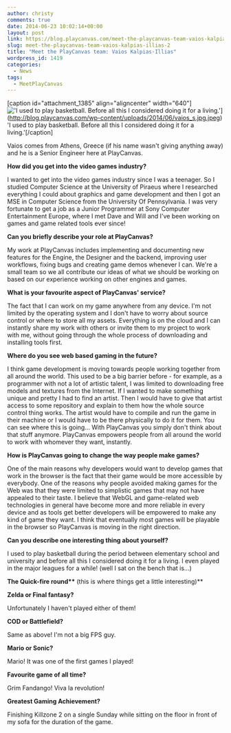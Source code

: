 ```yaml
---
author: christy
comments: true
date: 2014-06-23 10:02:14+00:00
layout: post
link: https://blog.playcanvas.com/meet-the-playcanvas-team-vaios-kalpias-illias-2/
slug: meet-the-playcanvas-team-vaios-kalpias-illias-2
title: "Meet the PlayCanvas team: Vaios Kalpias-Illias"
wordpress_id: 1419
categories:
  - News
tags:
  - MeetPlayCanvas
---
```


[caption id="attachment_1385" align="aligncenter" width="640"]!['I used to play basketball. Before all this I considered doing it for a living.'](https://blog.playcanvas.com/wp-content/uploads/2014/06/vaios_s.jpg.jpeg)](http://blog.playcanvas.com/wp-content/uploads/2014/06/vaios_s.jpg.jpeg) 'I used to play basketball. Before all this I considered doing it for a living.'[/caption]

Vaios comes from Athens, Greece (if his name wasn't giving anything away) and he is a Senior Engineer here at PlayCanvas.

**How did you get into the video games industry?**

I wanted to get into the video games industry since I was a teenager. So I studied Computer Science at the University of Piraeus where I researched everything I could about graphics and game development and then I got an MSE in Computer Science from the University Of Pennsylvania. I was very fortunate to get a job as a Junior Programmer at Sony Computer Entertainment Europe, where I met Dave and Will and I've been working on games and game related tools ever since!

**Can you briefly describe your role at PlayCanvas?**

My work at PlayCanvas includes implementing and documenting new features for the Engine, the Designer and the backend, improving user workflows, fixing bugs and creating game demos whenever I can. We're a small team so we all contribute our ideas of what we should be working on based on our experience working on other engines and games.

**What is your favourite aspect of PlayCanvas' service?**

The fact that I can work on my game anywhere from any device. I'm not limited by the operating system and I don't have to worry about source control or where to store all my assets. Everything is on the cloud and I can instantly share my work with others or invite them to my project to work with me, without going through the whole process of downloading and installing tools first.

**Where do you see web based gaming in the future?**

I think game development is moving towards people working together from all around the world. This used to be a big barrier before - for example, as a programmer with not a lot of artistic talent, I was limited to downloading free models and textures from the Internet. If I wanted to make something unique and pretty I had to find an artist. Then I would have to give that artist access to some repository and explain to them how the whole source control thing works. The artist would have to compile and run the game in their machine or I would have to be there physically to do it for them. You can see where this is going... With PlayCanvas you simply don't think about that stuff anymore. PlayCanvas empowers people from all around the world to work with whomever they want, instantly.

**How is PlayCanvas going to change the way people make games?**

One of the main reasons why developers would want to develop games that work in the browser is the fact that their game would be more accessible by everybody. One of the reasons why people avoided making games for the Web was that they were limited to simplistic games that may not have appealed to their taste. I believe that WebGL and game-related web technologies in general have become more and more reliable in every device and as tools get better developers will be empowered to make any kind of game they want. I think that eventually most games will be playable in the browser so PlayCanvas is moving in the right direction.

**Can you describe one interesting thing about yourself?**

I used to play basketball during the period between elementary school and university and before all this I considered doing it for a living. I even played in the major leagues for a while! (well I sat on the bench that is…)

**The Quick-fire round\*\*** (this is where things get a little interesting)\*\*

**Zelda or Final fantasy?**

Unfortunately I haven't played either of them!

**COD or Battlefield?**

Same as above! I'm not a big FPS guy.

**Mario or Sonic?**

Mario! It was one of the first games I played!

**Favourite game of all time?**

Grim Fandango! Viva la revolution!

**Greatest Gaming Achievement?**

Finishing Killzone 2 on a single Sunday while sitting on the floor in front of my sofa for the duration of the game.
